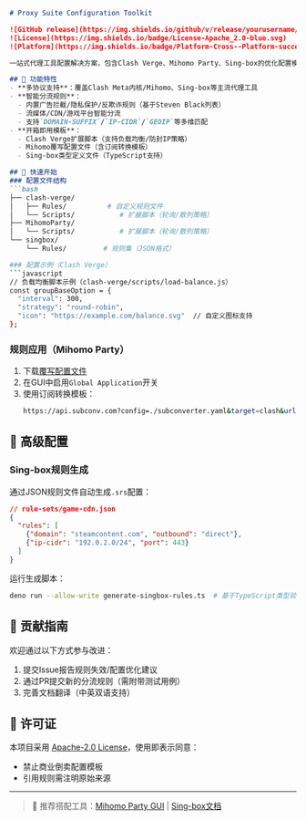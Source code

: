 ```markdown
# Proxy Suite Configuration Toolkit

![GitHub release](https://img.shields.io/github/v/release/yourusername/repo)
![License](https://img.shields.io/badge/License-Apache_2.0-blue.svg)
![Platform](https://img.shields.io/badge/Platform-Cross--Platform-success)

一站式代理工具配置解决方案，包含Clash Verge、Mihomo Party、Sing-box的优化配置模板与智能规则集。

## 🌟 功能特性
- **多协议支持**：覆盖Clash Meta内核/Mihomo、Sing-box等主流代理工具
- **智能分流规则**：
  - 内置广告拦截/隐私保护/反欺诈规则（基于Steven Black列表）
  - 流媒体/CDN/游戏平台智能分流
  - 支持`DOMAIN-SUFFIX`/`IP-CIDR`/`GEOIP`等多维匹配
- **开箱即用模板**：
  - Clash Verge扩展脚本（支持负载均衡/防封IP策略）
  - Mihomo覆写配置文件（含订阅转换模板）
  - Sing-box类型定义文件（TypeScript支持）

## 🚀 快速开始
### 配置文件结构
```bash
├── clash-verge/
│   ├── Rules/          # 自定义规则文件
│   └── Scripts/           # 扩展脚本（轮询/散列策略）
├── MihomoParty/
│   └── Scripts/           # 扩展脚本（轮询/散列策略）
└── singbox/
    └── Rules/         # 规则集（JSON格式）

### 配置示例（Clash Verge）
```javascript
// 负载均衡脚本示例（clash-verge/scripts/load-balance.js）
const groupBaseOption = {
  "interval": 300,
  "strategy": "round-robin",
  "icon": "https://example.com/balance.svg"  // 自定义图标支持
};
```

### 规则应用（Mihomo Party）
1. 下载[覆写配置文件](https://github.com/Ckrvxr/MihomoRules/raw/main/Override/MihomoParty.yaml)
2. 在GUI中启用`Global Application`开关
3. 使用订阅转换模板：
   ```bash
   https://api.subconv.com?config=./subconverter.yaml&target=clash&url=YOUR_SUB_URL
   ```

## 🔧 高级配置
### Sing-box规则生成
通过JSON规则文件自动生成`.srs`配置：
```json
// rule-sets/game-cdn.json
{
  "rules": [
    {"domain": "steamcontent.com", "outbound": "direct"},
    {"ip-cidr": "192.0.2.0/24", "port": 443}
  ]
}
```
运行生成脚本：
```bash
deno run --allow-write generate-singbox-rules.ts  # 基于TypeScript类型验证
```

## 🤝 贡献指南
欢迎通过以下方式参与改进：
1. 提交Issue报告规则失效/配置优化建议
2. 通过PR提交新的分流规则（需附带测试用例）
3. 完善文档翻译（中英双语支持）

## 📜 许可证
本项目采用 [Apache-2.0 License](LICENSE)，使用即表示同意：
- 禁止商业倒卖配置模板
- 引用规则需注明原始来源

---

> 📌 推荐搭配工具：[Mihomo Party GUI](https://github.com/pompurin404/mihomo-party) | [Sing-box文档](https://sing-box.sagernet.org)

